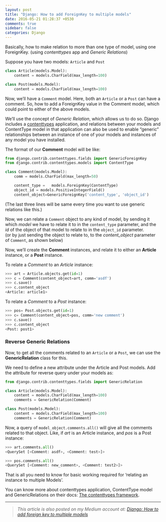 ```yaml
---
layout: post
title: "Django: How to add ForeignKey to multiple models"
date: 2016-05-21 01:28:37 +0530
comments: true
sidebar: false
categories: Django
---
```

Basically, how to make relation to more than one type of model, using one ForeignKey. (using *contenttypes* app and *Generic Relations*)

Suppose you have two models: `Article` and `Post` <!--more-->

``` python models.py
class Article(models.Model):
	content = models.CharField(max_length=100)

class Post(models.Model):
	content = models.CharField(max_length=100)
```

Now, we’ll have a `Comment` model. Here, both an `Article` or a `Post` can have a comment. So, how to add a ForeignKey value in the Comment model, which could point to either of the above models.

We’ll use the concept of *Generic Relation*, which allows us to do so. Django includes a [contenttypes](https://docs.djangoproject.com/en/dev/ref/contrib/contenttypes/#module-django.contrib.contenttypes) application, and relations between your models and ContentType model in that application can also be used to enable “generic” relationships between an instance of one of your models and instances of any model you have installed.

The format of our **Comment** model will be like:

``` python models.py
from django.contrib.contenttypes.fields import GenericForeignKey
from django.contrib.contenttypes.models import ContentType

class Comment(models.Model):
	comm = models.CharField(max_length=50)

	content_type =   models.ForeignKey(ContentType)
	object_id = models.PositiveIntegerField()
	content_object=GenericForeignKey('content_type', 'object_id')
```

(The last three lines will be same every time you want to use generic relations like this.)



Now, we can relate a `Comment` object to any kind of model, by sending it which *model* we have to relate it to in the `content_type` parameter, and the *id* of the object of that model to relate to in the `object_id` parameter.<br>
(or by just sending the object to relate to, to the *content_object* parameter of `Comment`, as shown below)

Now, we’ll create the **Comment** instances, and relate it to either an **Article** instance, or a **Post** instance.

To relate a *Comment* to an *Article* instance:

``` python shell
>>> art = Article.objects.get(id=1)
>>> c = Comment(content_object=art, comm='asdf')
>>> c.save()
>>> c.content_object
<Article: article1>
```

To relate a *Comment* to a *Post* instance:

``` python shell
>>> pos= Post.objects.get(id=1)
>>> c= Comment(content_object=pos, comm='new comment')
>>> c.save()
>>> c.content_object
<Post: post1>
```



### Reverse Generic Relations

Now, to get all the comments related to an `Article` or a `Post`, we can use the **GenericRelation** class for this. 

We need to define a new attribute under the Article and Post models. Add the attribute for reverse query under your models as:

``` python models.py
from django.contrib.contenttypes.fields import GenericRelation

class Article(models.Model):
    content = models.CharField(max_length=100)
    comments = GenericRelation(Comment)

class Post(models.Model):
    content = models.CharField(max_length=100)
    comments = GenericRelation(Comment)
```

Now, a query of `model_object.comments.all()` will give all the comments related to that object. Like, if *art* is an Article instance, and *pos* is a Post instance:

``` python shell
>>> art.comments.all()
<QuerySet [<Comment: asdf>, <Comment: test>]>

>>> pos.comments.all()
<QuerySet [<Comment: new_comment>, <Comment: test2>]>
```

That is all you need to know for basic working required for ‘relating an instance to multiple Models’.

You can know more about contenttypes application, ContentType model and GenericRelations on their docs: [The contenttypes framework](https://docs.djangoproject.com/en/dev/ref/contrib/contenttypes/).

<hr>

> *This article is also posted on my Medium account at: [Django: How to add foreign key to multiple models](https://medium.com/@bhrigu/django-how-to-add-foreignkey-to-multiple-models-394596f06e84#.vtjdo4vz5)*